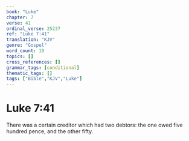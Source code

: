 ```yaml
---
book: "Luke"
chapter: 7
verse: 41
ordinal_verse: 25237
ref: "Luke 7:41"
translation: "KJV"
genre: "Gospel"
word_count: 19
topics: []
cross_references: []
grammar_tags: [conditional]
thematic_tags: []
tags: ["Bible","KJV","Luke"]
---
```


# Luke 7:41

There was a certain creditor which had two debtors: the one owed five hundred pence, and the other fifty.
